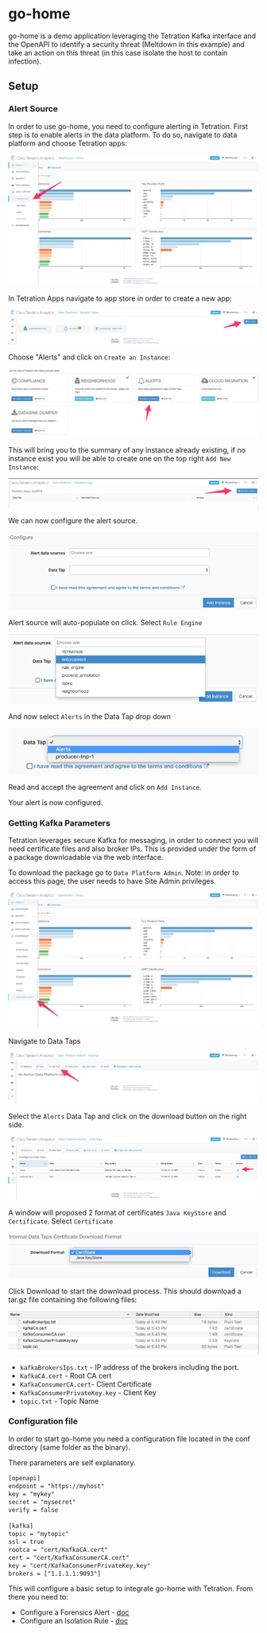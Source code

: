 # go-home
go-home is a demo application leveraging the Tetration Kafka interface and the OpenAPI to identify a security threat (Meltdown in this example) and take an action on this threat (in this case isolate the host to contain infection).

## Setup
### Alert Source
In order to use go-home, you need to configure alerting in Tetration. First step is to enable alerts in the data platform.
To do so, navigate to data platform and choose Tetration apps:

![data platform](documentation/images/00-navigate_tetration_apps.png)

In Tetration Apps navigate to app store in order to create a new app:

![app store](documentation/images/01-navigate_app_store.png)

Choose "Alerts" and click on `Create an Instance`:

![app alert](documentation/images/02-navigate_app_alerts.png)

This will bring you to the summary of any instance already existing, if no instance exist you will be able to create one on the top right `Add New Instance`:

![new instance](documentation/images/03-add_new_alert_instance.png)

We can now configure the alert source.

![configure alert](documentation/images/04-configure_alert.png)

Alert source will auto-populate on click. Select `Rule Engine`

![alert data source](documentation/images/05-alert_data_source.png)

And now select `Alerts` in the Data Tap drop down

![alert data tap](documentation/images/06-alert_data_tap.png)

Read and accept the agreement and click on `Add Instance`.

Your alert is now configured.

### Getting Kafka Parameters
Tetration leverages secure Kafka for messaging, in order to connect you will need certificate files and also broker IPs. This is provided under the form of a package downloadable via the web interface.

To download the package go to `Data Platform Admin`. Note: in order to access this page, the user needs to have Site Admin privileges.

![data platform admin](documentation/images/07-data_platform_admin.png)

Navigate to Data Taps

![data tap admin](documentation/images/08-data_taps_admin.png)

Select the `Alerts` Data Tap and click on the download button on the right side.

![configured data tap](documentation/images/09-configured_data_tap.png)

A window will proposed 2 format of certificates `Java KeyStore` and `Certificate`. Select `Certificate`

![certificate download](documentation/images/10-download_certificate.png)

Click Download to start the download process. This should download a tar.gz file containing the following files:

![package files](documentation/images/11-packages_files.png)

* `kafkaBrokersIps.txt` - IP address of the brokers including the port.
* `KafkaCA.cert` - Root CA cert
* `KafkaConsumerCA.cert`- Client Certificate
* `KafkaConsumerPrivateKey.key` - Client Key
* `topic.txt` - Topic Name

### Configuration file

In order to start go-home you need a configuration file located in the conf directory (same folder as the binary).

There parameters are self explanatory.
```
[openapi]
endpoint = "https://myhost"
key = "mykey"
secret = "mysecret"
verify = false

[kafka]
topic = "mytopic"
ssl = true
rootca = "cert/KafkaCA.cert"
cert = "cert/KafkaConsumerCA.cert"
key = "cert/KafkaConsumerPrivateKey.key"
brokers = ["1.1.1.1:9093"]
```

This will configure a basic setup to integrate go-home with Tetration. From there you need to:
* Configure a Forensics Alert - [doc](documentation/forensics.md)
* Configure an Isolation Rule - [doc](documentation/isolation.md)
